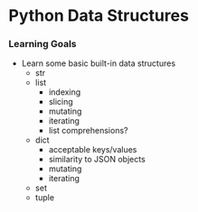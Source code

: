 # Python Data Structures

### Learning Goals
- Learn some basic built-in data structures
    - str
    - list
        - indexing
        - slicing
        - mutating
        - iterating
        - list comprehensions?
    - dict
        - acceptable keys/values
        - similarity to JSON objects
        - mutating
        - iterating
    - set
    - tuple
